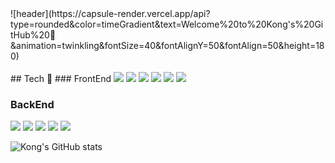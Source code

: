 <div>
![header](https://capsule-render.vercel.app/api?
type=rounded&color=timeGradient&text=Welcome%20to%20Kong's%20GitHub%20👋
&animation=twinkling&fontSize=40&fontAlignY=50&fontAlign=50&height=180)
</div>
<br/>
## Tech 👋
### FrontEnd
<a href="＃" target="_blank"><img src="https://img.shields.io/badge/html5-E34F26?style=for-the-badge&logo=html5&logoColor=white"/></a>
<a href="＃" target="_blank"><img src="https://img.shields.io/badge/css3-1572B6?style=for-the-badge&logo=css3&logoColor=white"/></a>
<a href="＃" target="_blank"><img src="https://img.shields.io/badge/javascript-F7DF1E?style=for-the-badge&logo=javascript&logoColor=black"/></a>
<a href="＃" target="_blank"><img src="https://img.shields.io/badge/typescript-3178C6?style=for-the-badge&logo=typescript&logoColor=white"/></a>
<a href="＃" target="_blank"><img src="https://img.shields.io/badge/jquery-0769AD?style=for-the-badge&logo=jquery&logoColor=white"/></a>
<a href="＃" target="_blank"><img src="https://img.shields.io/badge/react-61DAFB?style=for-the-badge&logo=react&logoColor=white"/></a><br/>

### BackEnd
<a href="＃" target="_blank"><img src="https://img.shields.io/badge/nodejs-339933?style=for-the-badge&logo=nodedotjs&logoColor=white"/></a>
<a href="＃" target="_blank"><img src="https://img.shields.io/badge/spring-6DB33F?style=for-the-badge&logo=spring&logoColor=white"/></a>
<a href="＃" target="_blank"><img src="https://img.shields.io/badge/mysql-4479A1?style=for-the-badge&logo=mysql&logoColor=white"/></a>
<a href="＃" target="_blank"><img src="https://img.shields.io/badge/ec2-FF9900?style=for-the-badge&logo=amazonec2&logoColor=white"/></a>
<a href="＃" target="_blank"><img src="https://img.shields.io/badge/rds-527FFF?style=for-the-badge&logo=amazonrds&logoColor=white"/></a><br/>

![Kong's GitHub stats](https://github-readme-stats.vercel.app/api?username=kong1034&show_icons=true&theme=radical)

<!--
**kong1034/kong1034** is a ✨ _special_ ✨ repository because its `README.md` (this file) appears on your GitHub profile.

Here are some ideas to get you started:

- 🔭 I’m currently working on ...
- 🌱 I’m currently learning ...
- 👯 I’m looking to collaborate on ...
- 🤔 I’m looking for help with ...
- 💬 Ask me about ...
- 📫 How to reach me: ...
- 😄 Pronouns: ...
- ⚡ Fun fact: ...
-->
